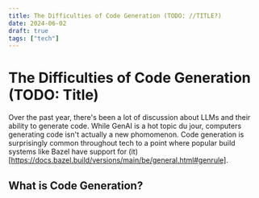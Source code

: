 ```yaml
---
title: The Difficulties of Code Generation (TODO: //TITLE?)
date: 2024-06-02
draft: true
tags: ["tech"]
---
```


# The Difficulties of Code Generation (TODO: Title)

Over the past year, there's been a lot of discussion about LLMs and their
ability to generate code. While GenAI is a hot topic du jour, computers
generating code isn't actually a new phomomenon. Code generation is surprisingly
common throughout tech to a point where popular build systems like Bazel have
support for
(it)[https://docs.bazel.build/versions/main/be/general.html#genrule].

## What is Code Generation?
